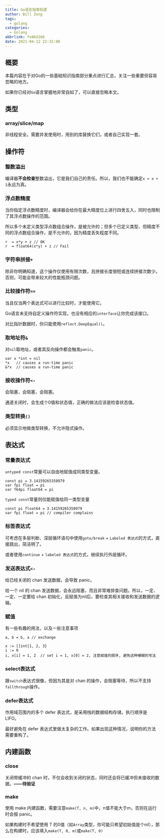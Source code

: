 ```yaml
---
title: Go语言指南拾遗
author: Bill Zong
tags:
  - golang
categories:
  - Golang
abbrlink: fe86d1b6
date: 2021-04-12 22:32:00
---
```

## 概要

本篇内容在于对Go的一些基础知识指南部分重点进行汇总，关注一些重要但容易忽略的地方。

如果你已经对`Go`语言掌握地非常自如了，可以直接忽略本文。

## 类型

### array/slice/map

非线程安全。需要并发使用时，用别的库替换它们，或者自己实现一套。

## 操作符

### 整数溢出

编译器**不会检查**整数溢出，它是我们自己的责任。所以，我们也不能确定`x < x + 1`永远为真。

### 浮点数精度

当你指定浮点数精度时，编译器会给你在最大精度位上进行四舍五入，同时也限制了其浮点数操作的范围。

所以多个未定义类型浮点数组合操作，是被允许的；但多个已定义类型、但精度不同的浮点数组合操作，是不允许的，因为精度丢失程度不同。

```
r  = x*y + z // OK
r  = float64(x*y) + z // Fail
```

### 字符串拼接`+`

除非你明确知道，这个操作仅使用有限次数，且拼接长度很短或连续拼接次数少。否则，可能会带来较大的性能瓶颈问题。

### 比较操作符`==`

当且仅当两个表达式可以进行比较时，才能使用它。

Go语言未支持自定义操作符实现，也没有相应的`interface`让你完成该接口。

对比指针数据时，你只能使用`reflect.DeepEqual()`。

### 取地址符`&`

对`nil`取地址，或者其反向操作都会触发`panic`。

```
var x *int = nil
*x   // causes a run-time panic
&*x  // causes a run-time panic
```

### 接收操作符`<-`

会阻塞，会阻塞，会阻塞。

通道关闭时，会生成个0值和状态值，正确的做法应该是检查状态值。

### 类型转换`()`

必须显示地做类型转换，不允许隐式操作。

## 表达式

### 常量表达式

`untyped const`常量可以自由地赋值成同类型变量。

```
const pi = 3.14159265358979
var fpi float = pi
var f64pi float64 = pi
```

`typed const`常量则仅能赋值给同一类型变量

```
const pi float64 = 3.14159265358979
var fpi float = pi // compiler complains
```

### 标签表达式

可考虑在多层判断、深层循环语句中使用`goto/break` + `Labeled 表达式`的方式，直接跳出，简洁明了。

或者使用`continue` + `labeled 表达式`的方式，继续执行外层循环。

### 发送表达式`<-`

给已经关闭的 chan 发送数据，会导致 panic。

给一个 nil 的 chan 发送数据，会永远阻塞，而且非常难排查问题。所以，一定、一定、一定要给 chan 初始化，且赋值为nil后，要检查其相关接收和发送数据的逻辑。

### 赋值

有一些有趣的用法，以及一些注意事项

```
a, b = b, a // exchange

x := []int{1, 2, 3}
i := 0
i, x[i] = 1, 2  // set i = 1, x[0] = 2, 注意赋值的顺序, 避免这种模糊的写法
```

### select表达式

跟`switch`表达式很像，但因为其是对 chan 的操作，会阻塞等待，所以不支持`fallthrough`操作。

### defer表达式

作用域范围内的多个 defer 表达式，是采用栈的数据结构存储，执行顺序是LIFO。

最好避免在 defer 表达式里做太复杂的工作。如果出现这种情况，说明你的方法需要重构了。

## 内建函数

### close

关闭带缓冲的 chan 时，不仅会收到关闭的状态，同时还会将已缓冲但未接收的数据。**——待验证**

### make

使用 make 内建函数，需要注意`make(T, n, m)`中，n值不能大于m，否则在运行时会报 panic。

如果构建时不希望使用 T 的0值（如`Array`类型，你可能只希望初始值是个nil），那么在构建时，应该填入`make(T, 0, m)`或`make(T, 0)`
